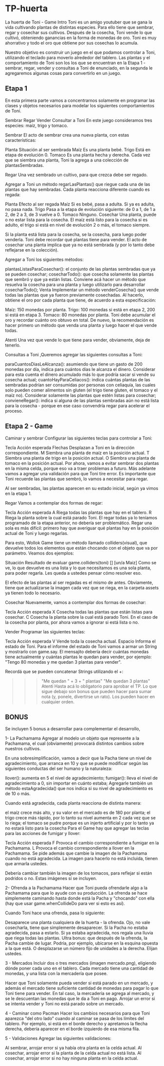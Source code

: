 # TP-huerta
La huerta de Toni - Game
Intro
Toni es un amigo youtuber que se gana la vida cultivando plantas de distintas especies. Para ello tiene que sembrar, regar y cosechar sus cultivos. Después de la cosecha, Toni vende lo que cultivó, obteniendo ganancias en la forma de monedas de oro. Toni es muy ahorrativo y todo el oro que obtiene por sus cosechas lo acumula.

Nuestro objetivo es construir un juego en el que podamos controlar a Toni, utilizando el teclado para moverlo alrededor del tablero. Las plantas y el comportamiento de Toni son los los que se encuentran en la Etapa 1 - sembrar, regar, vender y consultas a Toni de enunciado, en la segunda le agregaremos algunas cosas para convertirlo en un juego.

## Etapa 1
En esta primera parte vamos a concentrarnos solamente en programar las clases y objetos necesarios para modelar los siguientes comportamientos de Toni.

Sembrar
Regar
Vender
Consultar a Toni
En este juego consideramos tres especies: maíz, trigo y tomaco.

Sembrar
El acto de sembrar crea una nueva planta, con estas características:

Planta	Situación al ser sembrada
Maíz	Es una planta bebé.
Trigo	Está en etapa de evolución 0.
Tomaco	Es una planta hecha y derecha.
Cada vez que se siembra una planta, Toni la agrega a una colección de plantasSembradas.

Regar
Una vez sembrado un cultivo, para que crezca debe ser regado.

Agregar a Toni un método regarLasPlantas() que riegue cada una de las plantas que hay sembradas. Cada planta reacciona diferente cuando es regada:

Planta	Efecto al ser regada
Maíz	Si es bebé, pasa a adulta. Si ya es adulta, no pasa nada.
Trigo	Pasa a la etapa de evolución siguiente: de 0 a 1, de 1 a 2, de 2 a 3, de 3 vuelve a 0.
Tomaco	Ninguno.
Cosechar
Una planta, puede o no estar lista para la cosecha. El maíz está listo para la cosecha si es adulto, el trigo si está en nivel de evolución 2 o más, el tomaco siempre.

Si la planta está lista para la cosecha, se la cosecha, para luego poder venderla. Toni debe recordar qué plantas tiene para vender. El acto de cosechar una planta implica que ya no está sembrada (y por lo tanto debe reflejarse en la colección).

Agregar a Toni los siguientes métodos:

plantasListasParaCosechar(): el conjunto de las plantas sembradas que ya se pueden cosechar;
cosecharTodo(): que cosecha solamente las plantas que sembró y que ya están listas. Conviene acá hacer un método que resuelva la cosecha para una planta y luego utilizarlo para desarrollar cosecharTodo();
Venta
Implementar un método venderCosecha() que vende todas las plantas que ya fueron previamente cosechadas. Al hacerlo, obtiene el oro por cada planta que tiene, de acuerdo a esta especificación:

Maíz: 150 monedas por planta.
Trigo: 100 monedas si está en etapa 2, 200 si está en etapa 3.
Tomaco: 80 monedas por planta.
Toni debe acumular el oro y recordar cuánto oro obtuvo en total. De nuevo, la recomendación es hacer primero un método que venda una planta y luego hacer el que vende todas.

Atenti
Una vez que vende lo que tiene para vender, obviamente, deja de tenerlo.

Consultas a Toni
,Queremos agregar las siguientes consultas a Toni:

paraCuantosDiasLeAlcanza(): asumiendo que tiene un gasto de 200 monedas por día, indica para cuántos días le alcanza el dinero. Considerar para esta cuenta el dinero acumulado más lo que podría sacar si vende su cosecha actual;
cuantoHayParaCeliacos(): indica cuántas plantas de las sembradas podrían ser consumidas por personas con celiaquía, las cuales solo pueden comer alimentos sin gluten (el trigo tiene gluten, el tomaco y el maíz no). Considerar solamente las plantas que estén listas para cosechar;
convieneRegar(): indica si alguna de las plantas sembradas aún no está lista para la cosecha - porque en ese caso convendría regar para acelerar el proceso.


## Etapa 2 - Game
Caminar y sembrar
Configurar las siguientes teclas para controlar a Toni:

Tecla	Acción esperada
Flechas	Desplazan a Toni en la dirección correspondiente.
M	Siembra una planta de maíz en la posición actual.
T	Siembra una planta de trigo en la posición actual.
O	Siembra una planta de tomaco en la posición actual.
Por ahora, vamos a evitar sembrar dos plantas en la misma celda, porque eso va a traer problemas a futuro. Más adelante vamos a agregar una validación para que Toni tire error. Es importante que Toni recuerde las plantas que sembró, lo vamos a necesitar para regar.

Al ser sembradas, las plantas aparecen en su estado inicial, según ya vimos en la etapa 1.

Regar
Vamos a contemplar dos formas de regar:

Tecla	Acción esperada
A	Riega todas las plantas que hay en el tablero.
R	Riega la planta sobre la cual está parado Toni.
El regar todas ya lo teníamos programado de la etapa anterior, no debería ser problemático. Regar una sola es más difícil: primero hay que averiguar qué plantas hay en la posición actual de Toni y luego regarlas.

Para esto, Wollok Game tiene un método llamado colliders(visual), que devuelve todos los elementos que están chocando con el objeto que va por parámetro. Veamos dos ejemplos:

Situación	Resultado de evaluar game.colliders(toni)
	[]
	[un/a Maiz]
Como se ve, lo que devuelve es una lista y lo que necesitamos es una sola planta, para poder regarla. Les queda a ustedes pensar cómo resolver eso.

El efecto de las plantas al ser regadas es el mismo de antes. Obviamente, tiene que actualizarse la imagen cada vez que se riega, en la carpeta assets ya tienen todo lo necesario.

Cosechar
Nuevamente, vamos a contemplar dos formas de cosechar:

Tecla	Acción esperada
X	Cosecha todas las plantas que están listas para cosechar.
C	Cosecha la planta sobre la cual está parado Toni.
En el caso de la cosecha por planta, por ahora vamos a ignorar si está lista o no.

Vender
Programar las siguientes teclas:

Tecla	Acción esperada
V	Vende toda la cosecha actual.
Espacio	Informa el estado de Toni.
Para el informe del estado de Toni vamos a armar un String y mostrarlo con game.say. El mensajito debería decir cuántas monedas tiene actualmente y cuántas plantas le quedan para vender, por ejemplo: "Tengo 80 monedas y me quedan 3 plantas para vender".

Recordá que se pueden concatenar Strings utilizando el +:

>>> "Me quedan " + 3 + " plantas"
"Me quedan 3 plantas"
Atenti Hasta acá lo obligatorio para aprobar el TP. Lo que sigue debajo son bonus que pueden hacer para sumar nota (y, ponele, divertirse un rato). Los pueden hacer en cualquier orden.

## BONUS
Se incluyen 5 bonus a desarrollar para complementar el desarrollo,

1- La Pachamama
Agregar al modelo un objeto que represente a la Pachamama, el cual (obviamente) provocará distintos cambios sobre nuestros cultivos.

En una sobresimplificación, vamos a decir que la Pacha tiene un nivel de agradecimiento, que arranca en 10 y que se puede modificar según las siguientes conductas del ser humano y la naturaleza:

llover(): aumenta en 5 el nivel de agradecimiento;
fumigar(): lleva el nivel de agradecimiento a 0, sin importar en cuánto estaba;
Agregarle también un método estaAgradecida() que nos indica si su nivel de agradecimiento es de 10 o más.

Cuando está agradecida, cada planta reacciona de distinta manera:

el maíz crece más alto, y su valor en el mercado es de 180 por planta;
el trigo crece más rápido, por lo tanto su nivel aumenta en 2 cada vez que se lo riega;
el tomaco se pudre porque es un injerto artificial y por lo tanto ya no estará listo para la cosecha
Para el Game hay que agregar las teclas para las acciones de fumigar y llover:

Tecla	Acción esperada
F	Provoca el cambio correspondiente a fumigar en la Pachamama.
L	Provoca el cambio correspondiente a llover en la Pachamama.
Se pide además que cambie la imagen de la Pachamama cuando no está agradecida. La imagen para hacerlo no está incluida, tienen que armarla ustedes.

Debería cambiar también la imagen de los tomacos, para reflejar si están podridos o no. Estas imágenes sí se incluyen.

2- Ofrenda a la Pachamama
Hacer que Toni pueda ofrendarle algo a la Pachamama para que lo ayude con su producción. La ofrenda se hace simplemente caminando hasta donde está la Pacha y "chocando" con ella (hay que usar game.whenCollideDo para ver si esto es así).

Cuando Toni hace una ofrenda, pasa lo siguiente:

Desaparece una planta cualquiera de la huerta - la ofrenda. Ojo, no vale cosecharla, tiene que simplemente desaparecer.
Si la Pacha no estaba agradecida, pasa a estarlo.
Si ya estaba agradecida, nos regala una lluvia que riega todas las plantas.
Ultra bonus: que después de la ofrenda, la Pacha cambie de lugar. Podría, por ejemplo, ubicarse en la esquina opuesta a la que está. O desplazarse un número fijo de unidades a la derecha. Elijan ustedes.

3 - Mercados
Incluir dos o tres mercados (imagen mercado.png), eligiendo dónde poner cada uno en el tablero. Cada mercado tiene una cantidad de monedas, y una lista con la mercadería que posee.

Hacer que Toni solamente pueda vender si está parado en un mercado, y además el mercado tiene suficiente cantidad de monedas para pagar lo que Toni tiene para vender. En tal caso, la mercadería se agrega al mercado, y se le descuentan las monedas que le da a Toni en pago. Arrojar un error si se intenta vender y Toni no está parado sobre un mercado.

4 - Caminar como Pacman
Hacer los cambios necesarios para que Toni aparezca "del otro lado" cuando al caminar se pasa de los límites del tablero. Por ejemplo, si está en el borde derecho y apretamos la flecha derecha, debería aparecer en el borde izquierdo de esa misma fila.

5 - Validaciones
Agregar las siguientes validaciones:

Al sembrar, arrojar error si ya había otra planta en la celda actual.
Al cosechar, arrojar error si la planta de la celda actual no está lista.
Al cosechar, arrojar error si no hay ninguna planta en la celda actual.
